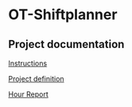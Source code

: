 # OT-Shiftplanner

## Project documentation

[Instructions](https://github.com/LauriKajakko/ot-harjoitustyo/blob/main/documentation/Instructions.md)

[Project definition](https://github.com/LauriKajakko/ot-harjoitustyo/blob/main/documentation/definition.md)

[Hour Report](https://github.com/LauriKajakko/ot-harjoitustyo/blob/main/documentation/HourReport.md)



